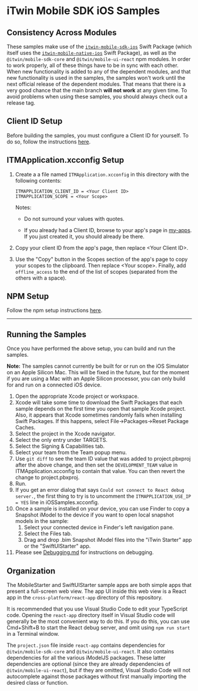 # iTwin Mobile SDK iOS Samples

## Consistency Across Modules

These samples make use of the [`itwin-mobile-sdk-ios`](https://github.com/iTwin/mobile-sdk-ios) Swift Package (which itself uses the [`itwin-mobile-native-ios`](https://github.com/iTwin/mobile-native-ios/releases) Swift Package), as well as the `@itwin/mobile-sdk-core` and `@itwin/mobile-ui-react` npm modules. In order to work properly, all of these things have to be in sync with each other. When new functionality is added to any of the dependent modules, and that new functionality is used in the samples, the samples won't work until the next official release of the dependent modules. That means that there is a very good chance that the main branch __will not work__ at any given time. To avoid problems when using these samples, you should always check out a release tag.

## Client ID Setup

Before building the samples, you must configure a Client ID for yourself. To do so, follow the instructions [here](../cross-platform/ClientID.md).

## ITMApplication.xcconfig Setup

1. Create a a file named `ITMApplication.xcconfig` in this directory with the following contents:

    ```xcconfig
    ITMAPPLICATION_CLIENT_ID = <Your Client ID>
    ITMAPPLICATION_SCOPE = <Your Scope>
    ```

    Notes:

    * Do not surround your values with quotes.

    * If you already had a Client ID, browse to your app's page in [my-apps](https://developer.bentley.com/my-apps/). If you just created it, you should already be there.

1. Copy your client ID from the app's page, then replace &lt;Your Client ID&gt;.    
1. Use the "Copy" button in the Scopes section of the app's page to copy your scopes to the clipboard. Then replace &lt;Your scope&gt;. Finally, add `offline_access` to the end of the list of scopes (separated from the others with a space).

## NPM Setup

Follow the npm setup instructions [here](../cross-platform/npm.md).

---

## Running the Samples

Once you have performed the above setup, you can build and run the samples.

__Note:__ The samples cannot currently be built for or run on the iOS Simulator on an Apple Silicon Mac. This will be fixed in the future, but for the moment if you are using a Mac with an Apple Silicon processor, you can only build for and run on a connected iOS device.

1. Open the appropriate Xcode project or workspace.
1. Xcode will take some time to download the Swift Packages that each sample depends on the first time you open that sample Xcode project. Also, it appears that Xcode sometimes randomly fails when installing Swift Packages. If this happens, select File->Packages->Reset Package Caches.
1. Select the project in the Xcode navigator.
1. Select the only entry under TARGETS.
1. Select the Signing & Capabilities tab.
1. Select your team from the Team popup menu.
1. Use `git diff` to see the team ID value that was added to project.pbxproj after the above change, and then set the `DEVELOPMENT_TEAM` value in ITMApplication.xcconfig to contain that value. You can then revert the change to project.pbxproj.
1. Run.
1. If you get an error dialog that says `Could not connect to React debug server.`, the first thing to try is to uncomment the `ITMAPPLICATION_USE_IP = YES` line in iOSSamples.xcconfig.
1. Once a sample is installed on your device, you can use Finder to copy a Snapshot iModel to the device if you want to open local snapshot models in the sample:
    1. Select your connected device in Finder's left navigation pane.
    1. Select the Files tab.
    1. Drag and drop .bim Snapshot iModel files into the "iTwin Starter" app or the "SwiftUIStarter" app.
1. Please see [Debugging.md](./Debugging.md) for instructions on debugging.

## Organization

The MobileStarter and SwiftUIStarter sample apps are both simple apps that present a full-screen web view. The app UI inside this web view is a React app in the `cross-platform/react-app` directory of this repository.

It is recommended that you use Visual Studio Code to edit your TypeScript code. Opening the `react-app` directory itself in Visual Studio code will generally be the most convenient way to do this. If you do this, you can use Cmd+Shift+B to start the React debug server, and omit using `npm run start` in a Terminal window.

The `project.json` file inside `react-app` contains dependencies for `@itwin/mobile-sdk-core` and `@itwin/mobile-ui-react`. It also contains dependencies for all the various iModelJS packages. These latter dependencies are optional (since they are already dependencies of `@itwin/mobile-ui-react`), but if they are omitted, Visual Studio Code will not autocomplete against those packages without first manually importing the desired class or function.
